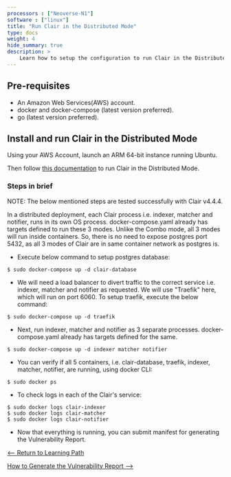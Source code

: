 ```yaml
---
processors : ["Neoverse-N1"]
software : ["linux"]
title: "Run Clair in the Distributed Mode"
type: docs
weight: 4
hide_summary: true
description: >
    Learn how to setup the configuration to run Clair in the Distributed Mode.
---
```


## Pre-requisites

* An Amazon Web Services(AWS) account.
* docker and docker-compose (latest version preferred).
* go (latest version preferred).

## Install and run Clair in the Distributed Mode

Using your AWS Account, launch an ARM 64-bit instance running Ubuntu.

Then follow [this documentation](https://quay.github.io/clair/howto/deployment.html#distributed-deployment) to run Clair in the Distributed Mode.

### Steps in brief

NOTE: The below mentioned steps are tested successfully with Clair v4.4.4.

In a distributed deployment, each Clair process i.e. indexer, matcher and notifier, runs in its own OS process. docker-compose.yaml already has targets defined to run these 3 modes. Unlike the Combo mode, all 3 modes will run inside containers. So, there is no need to expose postgres port 5432, as all 3 modes of Clair are in same container network as postgres is.

* Execute below command to setup postgres database:

```console
$ sudo docker-compose up -d clair-database
```

* We will need a load balancer to divert traffic to the correct service i.e. indexer, matcher and notifier as requested. We will use "Traefik" here, which will run on port 6060. To setup traefik, execute the below command:

```console
$ sudo docker-compose up -d traefik
```

* Next, run indexer, matcher and notifier as 3 separate processes. docker-compose.yaml already has targets defined for the same.

```console
$ sudo docker-compose up -d indexer matcher notifier
```

* You can verify if all 5 containers, i.e. clair-database, traefik, indexer, matcher, notifier, are running, using docker CLI:

```console
$ sudo docker ps
```

* To check logs in each of the Clair's service:

```console
$ sudo docker logs clair-indexer
$ sudo docker logs clair-matcher
$ sudo docker logs clair-notifier
```

* Now that everything is running, you can submit manifest for generating the Vulnerability Report.

[<-- Return to Learning Path](/content/en/cloud/clair/#sections)

[How to Generate the Vulnerability Report -->](/content/en/cloud/clair/Generate_Vulnerability_Report.md)
